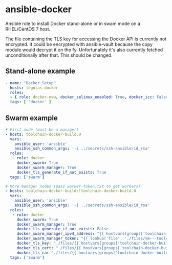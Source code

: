 # ansible-docker

Ansible role to install Docker stand-alone or in swam mode on a RHEL/CentOS 7
host.

The file containing the TLS key for accessing the Docker API is currently
not encrypted.  It could be encrypted with ansible-vault because the copy
module would decrypt it on the fy.  Unfortunately it's also currently
fetched unconditionally after that.  This should be changed.

## Stand-alone example

```yaml
- name: "Docker Setup"
  hosts: legolas-docker
  roles:
  - { role: docker-new, docker_selinux_enabled: True, docker_icc: False, docker_bip: '172.17.0.1/16', docker_ipv6: True, docker_fixed_ipv6_cidr: 'fdd0:2216:12ff:f9ab::/64' }
  tags: [ 'docker' ]
```

## Swarm example

```yaml
# First node (must be a manager)
- hosts: toolchain-docker-build.0
  vars:
    ansible_user: 'ansible'
    ansible_ssh_common_args: '-i ../secrets/ssh-ansible/id_rsa'
  roles:
   - role: docker
     docker_swarm: True
     docker_swarm_manager: True
     docker_tls_generate_if_not_exists: True
  tags: ['swarm']

# More manager nodes (pass worker-token.txt to get workers)
- hosts: toolchain-docker-build:!toolchain-docker-build.0
  vars:
    ansible_user: 'ansible'
    ansible_ssh_common_args: '-i ../secrets/ssh-ansible/id_rsa'
  roles:
   - role: docker
     docker_swarm: True
     docker_swarm_manager: True
     docker_tls_generate_if_not_exists: False
     docker_swarm_manager_ipv4_address: "{{ hostvars[groups['toolchain-docker-build.0'][0]]['ansible_default_ipv4']['address'] }}"
     docker_swarm_manager_token: "{{ lookup('file', './files/vm---toolchain-docker-build01/docker-swarm/manager-token.txt') }}"
     docker_tls_key: "./files/{{ hostvars[groups['toolchain-docker-build.0'][0]]['ansible_hostname'] }}/docker-tls/key.pem"
     docker_tls_cert: "./files/{{ hostvars[groups['toolchain-docker-build.0'][0]]['ansible_hostname'] }}/docker-tls/cert.pem"
     docker_tls_ca: "./files/{{ hostvars[groups['toolchain-docker-build.0'][0]]['ansible_hostname'] }}/docker-tls/ca.pem"
  tags: ['swarm']
```
